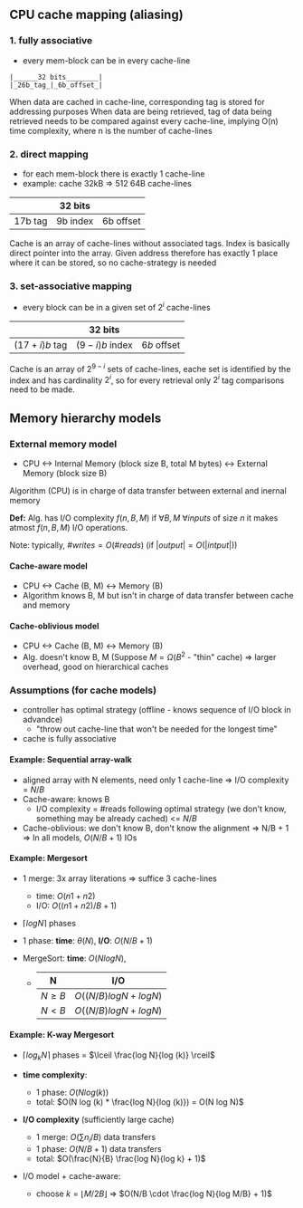 ## CPU cache mapping (aliasing)

### 1. fully associative 
- every mem-block can be in every cache-line

```
|______32 bits________|
|_26b_tag_|_6b_offset_|
```

When data are cached in cache-line, corresponding tag is stored for addressing purposes
When data are being retrieved, tag of data being retrieved needs to be compared against every cache-line, 
implying O(n) time complexity, where n is the number of cache-lines

### 2. direct mapping
- for each mem-block there is exactly 1 cache-line 
- example: cache 32kB => 512 64B cache-lines


|  | 32 bits |  |
-|-|-
17b tag | 9b index |  6b offset


Cache is an array of cache-lines without associated tags.
Index is basically direct pointer into the array.
Given address therefore has exactly 1 place where it can be stored, so no cache-strategy is needed

### 3. set-associative mapping 
- every block can be in a given set of $2^i$ cache-lines


| | 32 bits | |
-|-|-
 $(17+i)b$ tag | $(9-i)b$ index |  $6b$ offset

Cache is an array of $2^{9-i}$ sets of cache-lines, eache set is identified by the index and has cardinality $2^i$,
so for every retrieval only $2^i$ tag comparisons need to be made.

## Memory hierarchy models
### External memory model
- CPU <-> Internal Memory (block size B, total M bytes) <-> External Memory (block size B)

Algorithm (CPU) is in charge of data transfer between external and inernal memory

**Def:** Alg. has I/O complexity $f(n, B, M)$ if $\forall B, M$ $\forall inputs$ of size $n$ it makes atmost $f(n, B, M)$  I/O operations.

Note: typically, $\#writes = O(\#reads)$ (if $|output| = O(|intput|)$)

#### Cache-aware model
- CPU <-> Cache (B, M) <-> Memory (B)
- Algorithm knows B, M but isn't in charge of data transfer between cache and memory


#### Cache-oblivious model
- CPU <-> Cache (B, M) <-> Memory (B)
- Alg. doesn't know B, M (Suppose $M = \Omega(B^2$ - "thin" cache) => larger overhead, good on hierarchical caches


### Assumptions (for cache models)
- controller has optimal strategy (offline - knows sequence of I/O block in advandce)
    - "throw out cache-line that won't be needed for the longest time"
- cache is fully associative


#### **Example:** Sequential array-walk
- aligned array with N elements, need only 1 cache-line => I/O complexity = $N/B$    
- Cache-aware: knows B
    - I/O complexity = #reads following optimal strategy (we don't know, something may be already cached) <= $N/B$
- Cache-oblivious: we don't know B, don't know the alignment => N/B + 1
=> In all models, $O(N/B + 1)$ IOs

#### **Example:** Mergesort
- 1 merge: 3x array literations => suffice 3 cache-lines
    - time: $O(n1 + n2)$
    - I/O: $O((n1 + n2) / B + 1)$

- $\lceil log N \rceil$ phases
- 1 phase: **time**: $\theta(N)$, **I/O**: $O(N/B + 1)$ 
- MergeSort: **time**: $O(N log N)$,             
    - | N | I/O |
      |-|-|
      | $N \geq B$ | $O((N/B) log N + log N)$ |
      | $N < B$ | $O((N/B) log N + log N)$ |

#### **Example:** K-way Mergesort
- $\lceil log_k N \rceil$ phases = $\lceil \frac{log N}{log (k)} \rceil$
- **time complexity**:
    - 1 phase: $O(N log (k))$
    - total: $O(N log (k) * \frac{log N}{log (k)}) = O(N log N)$
- **I/O complexity** (sufficiently large cache)
    - 1 merge: $O(\sum n_i / B )$  data transfers
    - 1 phase: $O(N/B + 1)$ data transfers
    - total: $O(\frac{N}{B} \frac{log N}{log k} + 1)$

- I/O model + cache-aware:
    - choose $k = \lfloor M / 2B \rfloor$ => $O(N/B \cdot \frac{log N}{log M/B} + 1)$